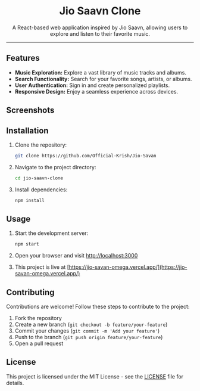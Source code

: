 <!DOCTYPE html>
<html lang="en">

<head>
  <meta charset="UTF-8">
  <meta name="viewport" content="width=device-width, initial-scale=1.0">
  
</head>

<body>

  <h1 align="center">Jio Saavn Clone</h1>

  <p align="center">
    A React-based web application inspired by Jio Saavn, allowing users to explore and listen to their favorite music.
  </p>

  <!-- Badges -->
  <div align="center">


  </div>

  <hr>

 

  ## Features

  - **Music Exploration:** Explore a vast library of music tracks and albums.
  - **Search Functionality:** Search for your favorite songs, artists, or albums.
  - **User Authentication:** Sign in and create personalized playlists.
  - **Responsive Design:** Enjoy a seamless experience across devices.

  <!-- Add more features as needed -->

  ## Screenshots

  <!-- Add screenshots or GIFs of your application in action -->

  ## Installation

  1. Clone the repository:

     ```bash
     git clone https://github.com/Official-Krish/Jio-Savan
     ```

  2. Navigate to the project directory:

     ```bash
     cd jio-saavn-clone
     ```

  3. Install dependencies:

     ```bash
     npm install
     ```

  ## Usage

  1. Start the development server:

     ```bash
     npm start
     ```

  2. Open your browser and visit [http://localhost:3000](http://localhost:3000)

  3. This project is live at [https://jio-savan-omega.vercel.app/](https://jio-savan-omega.vercel.app/)

  <!-- Add more usage instructions as needed -->

  ## Contributing

  Contributions are welcome! Follow these steps to contribute to the project:

  1. Fork the repository
  2. Create a new branch (`git checkout -b feature/your-feature`)
  3. Commit your changes (`git commit -m 'Add your feature'`)
  4. Push to the branch (`git push origin feature/your-feature`)
  5. Open a pull request

  ## License

  This project is licensed under the MIT License - see the [LICENSE](LICENSE) file for details.

  <!-- Add specific license details if necessary -->

</body>

</html>
